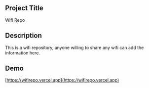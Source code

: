 ## Project Title

Wifi Repo

## Description

This is a wifi repository, anyone willing to share any wifi can add the information here.

## Demo

[https://wifirepo.vercel.app](https://wifirepo.vercel.app)
